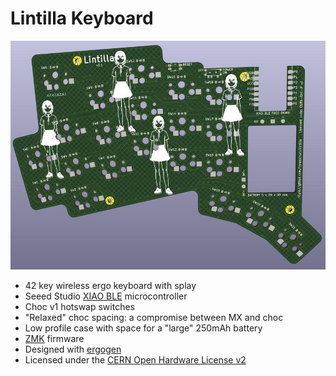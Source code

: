 # Lintilla Keyboard

![Lintilla PCB](images/pcb-lintilla.jpg)

- 42 key wireless ergo keyboard with splay
- Seeed Studio [XIAO BLE][xiao] microcontroller
- Choc v1 hotswap switches
- "Relaxed" choc spacing: a compromise between MX and choc
- Low profile case with space for a "large" 250mAh battery
- [ZMK][zmk] firmware
- Designed with [ergogen][ergogen]
- Licensed under the [CERN Open Hardware License v2][ohl]

[ergogen]: https://ergogen.xyz
[ohl]: LICENSE.txt
[xiao]: https://wiki.seeedstudio.com/XIAO_BLE/
[zmk]: https://zmk.dev
